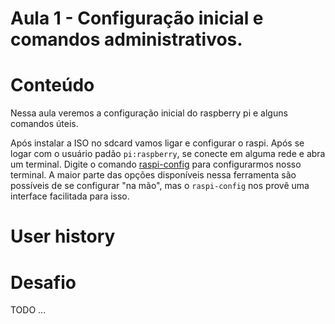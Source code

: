 # Aula 1 - Configuração inicial e comandos administrativos.

# Conteúdo

Nessa aula veremos a configuração inicial do raspberry pi e alguns comandos úteis.

Após instalar a ISO no sdcard vamos ligar e configurar o raspi. Após se logar com o usuário padão `pi:raspberry`, se conecte em alguma rede e abra um terminal.
Digite o comando [raspi-config](https://www.raspberrypi.org/documentation/configuration/raspi-config.md) para configurarmos nosso terminal. A maior parte das opções disponíveis nessa ferramenta são possíveis de se configurar "na mão", mas o `raspi-config` nos provê uma interface facilitada para isso.



# User history

# Desafio

TODO ...
